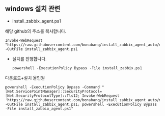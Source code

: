 ## windows 설치 관련 ##

- install_zabbix_agent.ps1

해당 github의 주소를 복사합니다.
```
Invoke-WebRequest "https://raw.githubusercontent.com/bonabanq/install_zabbix_agent_auto/main/install_zabbix_agent.ps1" -OutFile install_zabbix_agent.ps1
```

- 설치를 진행합니다.
  ```
  powershell -ExecutionPolicy Bypass -File install_zabbix.ps1
  ```

다운로드+설치 올인원
```
powershell -ExecutionPolicy Bypass -Command "[Net.ServicePointManager]::SecurityProtocol=[Net.SecurityProtocolType]::Tls12; Invoke-WebRequest 'https://raw.githubusercontent.com/bonabanq/install_zabbix_agent_auto/main/install_zabbix_agent.ps1' -OutFile install_zabbix_agent.ps1; powershell -ExecutionPolicy Bypass -File install_zabbix_agent.ps1"

```

